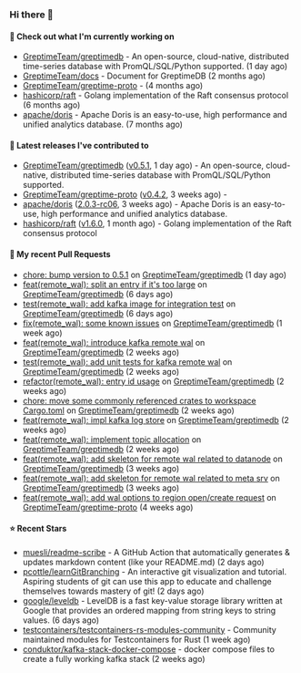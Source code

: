 ### Hi there 👋

#### 👷 Check out what I'm currently working on

- [GreptimeTeam/greptimedb](https://github.com/GreptimeTeam/greptimedb) - An open-source, cloud-native, distributed time-series database with PromQL/SQL/Python supported. (1 day ago)
- [GreptimeTeam/docs](https://github.com/GreptimeTeam/docs) - Document for GreptimeDB (2 months ago)
- [GreptimeTeam/greptime-proto](https://github.com/GreptimeTeam/greptime-proto) -  (4 months ago)
- [hashicorp/raft](https://github.com/hashicorp/raft) - Golang implementation of the Raft consensus protocol (6 months ago)
- [apache/doris](https://github.com/apache/doris) - Apache Doris is an easy-to-use, high performance and unified analytics database. (7 months ago)

#### 🔭 Latest releases I've contributed to

- [GreptimeTeam/greptimedb](https://github.com/GreptimeTeam/greptimedb) ([v0.5.1](https://github.com/GreptimeTeam/greptimedb/releases/tag/v0.5.1), 1 day ago) - An open-source, cloud-native, distributed time-series database with PromQL/SQL/Python supported.
- [GreptimeTeam/greptime-proto](https://github.com/GreptimeTeam/greptime-proto) ([v0.4.2](https://github.com/GreptimeTeam/greptime-proto/releases/tag/v0.4.2), 3 weeks ago) - 
- [apache/doris](https://github.com/apache/doris) ([2.0.3-rc06](https://github.com/apache/doris/releases/tag/2.0.3-rc06), 3 weeks ago) - Apache Doris is an easy-to-use, high performance and unified analytics database.
- [hashicorp/raft](https://github.com/hashicorp/raft) ([v1.6.0](https://github.com/hashicorp/raft/releases/tag/v1.6.0), 1 month ago) - Golang implementation of the Raft consensus protocol

#### 🔨 My recent Pull Requests

- [chore: bump version to 0.5.1](https://github.com/GreptimeTeam/greptimedb/pull/3116) on [GreptimeTeam/greptimedb](https://github.com/GreptimeTeam/greptimedb) (1 day ago)
- [feat(remote_wal): split an entry if it&#39;s too large](https://github.com/GreptimeTeam/greptimedb/pull/3092) on [GreptimeTeam/greptimedb](https://github.com/GreptimeTeam/greptimedb) (6 days ago)
- [test(remote_wal): add kafka image for integration test](https://github.com/GreptimeTeam/greptimedb/pull/3074) on [GreptimeTeam/greptimedb](https://github.com/GreptimeTeam/greptimedb) (6 days ago)
- [fix(remote_wal): some known issues](https://github.com/GreptimeTeam/greptimedb/pull/3052) on [GreptimeTeam/greptimedb](https://github.com/GreptimeTeam/greptimedb) (1 week ago)
- [feat(remote_wal): introduce kafka remote wal](https://github.com/GreptimeTeam/greptimedb/pull/3001) on [GreptimeTeam/greptimedb](https://github.com/GreptimeTeam/greptimedb) (2 weeks ago)
- [test(remote_wal): add unit tests for kafka remote wal](https://github.com/GreptimeTeam/greptimedb/pull/2993) on [GreptimeTeam/greptimedb](https://github.com/GreptimeTeam/greptimedb) (2 weeks ago)
- [refactor(remote_wal): entry id usage](https://github.com/GreptimeTeam/greptimedb/pull/2986) on [GreptimeTeam/greptimedb](https://github.com/GreptimeTeam/greptimedb) (2 weeks ago)
- [chore: move some commonly referenced crates to workspace Cargo.toml](https://github.com/GreptimeTeam/greptimedb/pull/2981) on [GreptimeTeam/greptimedb](https://github.com/GreptimeTeam/greptimedb) (2 weeks ago)
- [feat(remote_wal): impl kafka log store](https://github.com/GreptimeTeam/greptimedb/pull/2971) on [GreptimeTeam/greptimedb](https://github.com/GreptimeTeam/greptimedb) (2 weeks ago)
- [feat(remote_wal): implement topic allocation](https://github.com/GreptimeTeam/greptimedb/pull/2970) on [GreptimeTeam/greptimedb](https://github.com/GreptimeTeam/greptimedb) (2 weeks ago)
- [feat(remote_wal): add skeleton for remote wal related to datanode](https://github.com/GreptimeTeam/greptimedb/pull/2941) on [GreptimeTeam/greptimedb](https://github.com/GreptimeTeam/greptimedb) (3 weeks ago)
- [feat(remote_wal): add skeleton for remote wal related to meta srv](https://github.com/GreptimeTeam/greptimedb/pull/2933) on [GreptimeTeam/greptimedb](https://github.com/GreptimeTeam/greptimedb) (3 weeks ago)
- [feat(remote_wal): add wal options to region open/create request](https://github.com/GreptimeTeam/greptime-proto/pull/127) on [GreptimeTeam/greptime-proto](https://github.com/GreptimeTeam/greptime-proto) (4 weeks ago)

#### ⭐ Recent Stars

- [muesli/readme-scribe](https://github.com/muesli/readme-scribe) - A GitHub Action that automatically generates &amp; updates markdown content (like your README.md) (2 days ago)
- [pcottle/learnGitBranching](https://github.com/pcottle/learnGitBranching) - An interactive git visualization and tutorial. Aspiring students of git can use this app to educate and challenge themselves towards mastery of git! (2 days ago)
- [google/leveldb](https://github.com/google/leveldb) - LevelDB is a fast key-value storage library written at Google that provides an ordered mapping from string keys to string values. (6 days ago)
- [testcontainers/testcontainers-rs-modules-community](https://github.com/testcontainers/testcontainers-rs-modules-community) - Community maintained modules for Testcontainers for Rust (1 week ago)
- [conduktor/kafka-stack-docker-compose](https://github.com/conduktor/kafka-stack-docker-compose) - docker compose files to create a fully working kafka stack (2 weeks ago)
